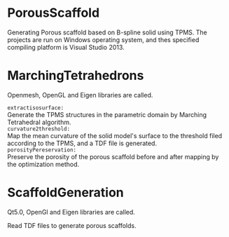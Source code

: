 # PorousScaffold
Generating Porous scaffold based on B-spline solid using TPMS.
The projects are run on Windows operating system, and thes specified compiling platform is Visual Studio 2013.

# MarchingTetrahedrons
Openmesh, OpenGL and Eigen libraries are called.

`extractisosurface:`\
Generate the TPMS structures in the parametric domain by Marching Tetrahedral algorithm.\
`curvature2threshold:` \
Map the mean curvature of the solid model's surface to the threshold filed according to the TPMS, and a TDF file is generated.\
`porosityPereservation:` \
Preserve the porosity of the porous scaffold before and after mapping by the optimization method.

# ScaffoldGeneration
Qt5.0, OpenGl and Eigen libraries are called.

Read TDF files to generate porous scaffolds.
